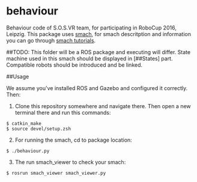 behaviour
=====

Behaviour code of S.O.S.VR team, for participating in RoboCup 2016, Leipzig.
This package uses [smach](http://wiki.ros.org/smach), for smach descritption and information you can go through [smach tutorials](http://wiki.ros.org/smach/Tutorials).

##TODO:
This folder will be a ROS package and executing will differ.
State machine used in this smach should be displayed in [##States] part.
Compatible robots should be introduced and be linked.

##Usage

We assume you've installed ROS and Gazebo and configured it correctly. Then:
1. Clone this repository somewhere and navigate there. Then open a new terminal there and run this commands:
```
$ catkin_make
$ source devel/setup.zsh
```
2. For running the smach, cd to package location:
```
$ ./behaviour.py
```
3. The run smach_viewer to check your smach:
```
$ rosrun smach_viewer smach_viewer.py 
```
